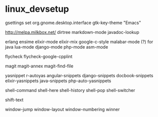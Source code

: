 linux_devsetup
==============

gsettings set org.gnome.desktop.interface gtk-key-theme "Emacs"

http://melpa.milkbox.net/
  dirtree
  markdown-mode
  javadoc-lookup

  erlang
  ensime
  elixir-mode
  elixir-mix
  google-c-style
  malabar-mode (?) for java
  lua-mode
  django-mode
  php-mode
  asm-mode
  
  flycheck
  flycheck-google-cpplint
  
  magit
  magit-annex
  magit-find-file
  
  yasnippet
  r-autoyas
  angular-snippets
  django-snippets
  docbook-snippets
  elixir-yasnippets
  java-snippets
  php-auto-yasnippets
  
  shell-command
  shell-here
  shell-history
  shell-pop
  shell-switcher
  
  shift-text
  
  window-jump
  window-layout
  window-numbering
  winner
  
  
  
